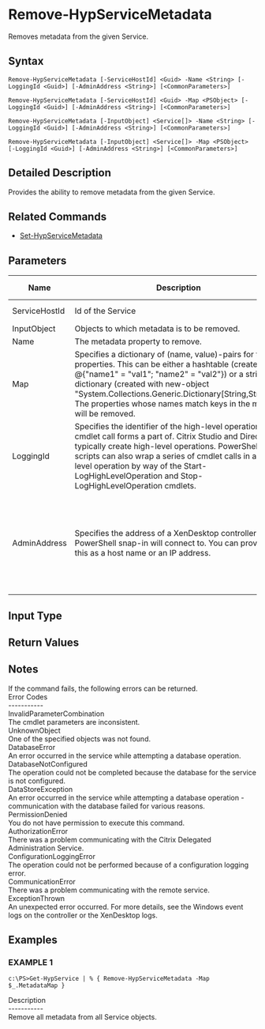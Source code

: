 ﻿# Remove-HypServiceMetadata

   Removes metadata from the given Service.

## Syntax
```
Remove-HypServiceMetadata [-ServiceHostId] <Guid> -Name <String> [-LoggingId <Guid>] [-AdminAddress <String>] [<CommonParameters>]

Remove-HypServiceMetadata [-ServiceHostId] <Guid> -Map <PSObject> [-LoggingId <Guid>] [-AdminAddress <String>] [<CommonParameters>]

Remove-HypServiceMetadata [-InputObject] <Service[]> -Name <String> [-LoggingId <Guid>] [-AdminAddress <String>] [<CommonParameters>]

Remove-HypServiceMetadata [-InputObject] <Service[]> -Map <PSObject> [-LoggingId <Guid>] [-AdminAddress <String>] [<CommonParameters>]
```

## Detailed Description
   Provides the ability to remove metadata from the given Service.

## Related Commands
  * [Set-HypServiceMetadata](Set-HypServiceMetadata/)
## Parameters

| Name   | Description | Required? | Pipeline Input | Default Value |
| --- | --- | --- | --- | --- |
| ServiceHostId | Id of the Service | true | true (ByValue, ByPropertyName) |  |
| InputObject | Objects to which metadata is to be removed. | true | true (ByValue) |  |
| Name | The metadata property to remove. | true | false |  |
| Map | Specifies a dictionary of (name, value)-pairs for the properties. This can be either a hashtable (created with @{"name1" = "val1"; "name2" = "val2"}) or a string dictionary (created with new-object "System.Collections.Generic.Dictionary[String,String]"). The properties whose names match keys in the map will be removed. | true | true (ByValue) |  |
| LoggingId | Specifies the identifier of the high-level operation this cmdlet call forms a part of. Citrix Studio and Director typically create high-level operations. PowerShell scripts can also wrap a series of cmdlet calls in a high-level operation by way of the Start-LogHighLevelOperation and Stop-LogHighLevelOperation cmdlets. | false | false |  |
| AdminAddress | Specifies the address of a XenDesktop controller the PowerShell snap-in will connect to. You can provide this as a host name or an IP address. | false | false | Localhost. Once a value is provided by any cmdlet, this value becomes the default. |

## Input Type
### 
   
## Return Values
### 
   ## Notes
   If the command fails, the following errors can be returned.<br>    Error Codes<br>    -----------<br>    InvalidParameterCombination<br>        The cmdlet parameters are inconsistent.<br>    UnknownObject<br>        One of the specified objects was not found.<br>    DatabaseError<br>        An error occurred in the service while attempting a database operation.<br>    DatabaseNotConfigured<br>        The operation could not be completed because the database for the service is not configured.<br>    DataStoreException<br>        An error occurred in the service while attempting a database operation - communication with the database failed for various reasons.<br>    PermissionDenied<br>        You do not have permission to execute this command.<br>    AuthorizationError<br>        There was a problem communicating with the Citrix Delegated Administration Service.<br>    ConfigurationLoggingError<br>        The operation could not be performed because of a configuration logging error.<br>    CommunicationError<br>        There was a problem communicating with the remote service.<br>    ExceptionThrown<br>        An unexpected error occurred.  For more details, see the Windows event logs on the controller or the XenDesktop logs.
## Examples

### EXAMPLE 1
```
c:\PS>Get-HypService | % { Remove-HypServiceMetadata -Map $_.MetadataMap }
```
   Description<br>-----------<br>Remove all metadata from all Service objects.
